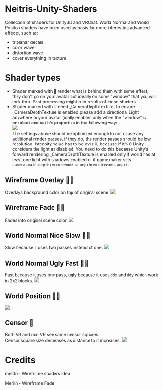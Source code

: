# Neitris-Unity-Shaders
Collection of shaders for Unity3D and VRChat.
World Normal and World Positon shaders have been used as basis for more interesting advanced effects, such as:
* triplanar decals
* color wave
* distortion wave
* cover everything in texture

# Shader types

* Shader marked with &#x1F6AA; render what is behind them with some effect, they don't go on your avatar but ideally on some "window" that you will look thru. Post processing might ruin results of these shaders.
* Shader marked with &#x1f4a1; need _CameraDepthTexture, to ensure _CameraDepthTexture is enabled please add a directional Light anywhere to your avatar (idally enabled only when the "window" is enabled) and set it's properties in the following way:<br>
![](https://image.prntscr.com/image/fhYPlY4QTaGga1h2lpX6Og.png)<br>
The settings above should be optimized enough to not cause any additional render passes, if they do, the render passes should be low resolution.
Intensity value has to be over 0, because if it's 0 Unity considers the light as disabled.
You need to do this because Unity's forward rendering _CameraDepthTexture is enabled only if world has at least one light with shadows enabled or if game maker sets
```Camera.main.depthTextureMode = DepthTextureMode.Depth```.

## Wireframe Overlay &#x1F6AA;&#x1f4a1;
Overlays background color on top of original scene.
![](https://image.prntscr.com/image/fnpAeHeITN602TKxwcOMog.png)

## Wireframe Fade &#x1F6AA;&#x1f4a1;
Fades into original scene color.
![](https://image.prntscr.com/image/e7skT9zeTdKK1sSIjC00wA.png)

## World Normal Nice Slow &#x1F6AA;&#x1f4a1;
Slow because it uses two passes instead of one.
![](https://image.prntscr.com/image/C8jEwUwwS4SfFIY2tex16A.png)

## World Normal Ugly Fast &#x1F6AA;&#x1f4a1;
Fast because it uses one pass, ugly because it uses `ddx` and `ddy` which work in 2x2 blocks.
![](https://image.prntscr.com/image/9PsypMDdRIaS1zQwKiiOYg.png)

## World Position &#x1F6AA;&#x1f4a1;
![](https://image.prntscr.com/image/v_BsMeg5SZ6yJeSOzAtjrA.png)

## Censor &#x1F6AA;
Both VR and non VR see same censor squares.<br>
Censor square size decreases as distance to it increases.
![](https://image.prntscr.com/image/bhuRrmypRT62yb8e_cDQAw.png)

# Credits
mel0n - Wireframe shaders idea

Merlin - Wireframe Fade




